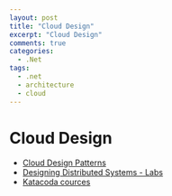 ```yaml
---
layout: post
title: "Cloud Design"
excerpt: "Cloud Design"
comments: true
categories:
  - .Net
tags: 
  - .net
  - architecture
  - cloud
---
```



# Cloud Design

- [Cloud Design Patterns](https://docs.microsoft.com/el-gr/azure/architecture/patterns/)
- [Designing Distributed Systems - Labs](https://github.com/brendandburns/designing-distributed-systems-labs)
- [Katacoda cources](https://www.katacoda.com/courses/kubernetes/launch-single-node-cluster)